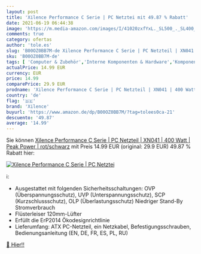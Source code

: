 ```yaml
---
layout: post
title: 'Xilence Performance C Serie | PC Netztei mit 49.87 % Rabatt'
date: 2021-06-19 06:44:38
image: 'https://m.media-amazon.com/images/I/41020zxfYxL._SL500_._SL400_.jpg'
comments: true
category: ofertas
author: 'tole.es'
slug: 'B00OZ0BB7M-de Xilence Performance C Serie | PC Netzteil | XN041 | 400...'
sku: 'B00OZ0BB7M-de'
tags: [ 'Computer & Zubehör','Interne Komponenten & Hardware','Komponenten & Ersatzteile','PC-Netzteile','xilence', ]
actualPrice: 14.99 EUR
currency: EUR
price: 14.99
comparePrice: 29.9 EUR
prodname: 'Xilence Performance C Serie | PC Netzteil | XN041 | 400 Watt | Peak Power | rot/schwarz'
country: 'de'
flag: '🇩🇪'
brand: 'Xilence'
buyurl: 'https://www.amazon.de/dp/B00OZ0BB7M/?tag=tolees0ca-21'
descuento: '49.87'
average: '14.99'
---
```


Sie können [Xilence Performance C Serie | PC Netzteil | XN041 | 400 Watt | Peak Power | rot/schwarz](https://www.amazon.de/dp/B00OZ0BB7M/?tag=tolees0ca-21) mit Preis 14.99 EUR (original: 29.9 EUR) 49.87 % Rabatt hier:

[![Xilence Performance C Serie | PC Netztei](https://m.media-amazon.com/images/I/41020zxfYxL._SL500_._SL400_.jpg)](https://www.amazon.de/dp/B00OZ0BB7M/?tag=tolees0ca-21)

ℹ️:

- Ausgestattet mit folgenden Sicherheitsschaltungen: OVP (Überspannungsschutz), UVP (Unterspannungsschutz), SCP (Kurzschlussschutz), OLP (Überlastungsschutz) Niedriger Stand-By Stromverbrauch
- Flüsterleiser 120mm-Lüfter
- Erfüllt die ErP2014 Ökodesignrichtlinie
- Lieferumfang: ATX PC-Netzteil, ein Netzkabel, Befestigungsschrauben, Bedienungsanleitung (EN, DE, FR, ES, PL, RU)

[🛒 Hier!!](https://www.amazon.de/dp/B00OZ0BB7M/?tag=tolees0ca-21)
